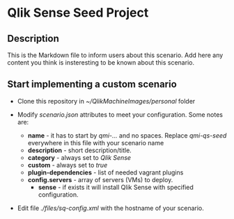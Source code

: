 # Qlik Sense Seed Project

## Description
This is the Markdown file to inform users about this scenario. Add here any content you think is insteresting to be known about this scenario.

## Start implementing a custom scenario
- Clone this repository in *~/QlikMachineImages/personal* folder
- Modify *scenario.json* attributes to meet your configuration. Some notes are:
  - **name** - it has to start by *qmi-...* and no spaces. Replace *qmi-qs-seed* everywhere in this file with your scenario name
  - **description** - short description/title.
  - **category** - always set to *Qlik Sense*
  - **custom** - always set to *true*
  - **plugin-dependencies** - list of needed vagrant plugins
  - **config.servers** - array of servers (VMs) to deploy.
    - **sense** - if exists it will install Qlik Sense with specified configuration.

- Edit file *./files/sq-config.xml* with the hostname of your scenario.